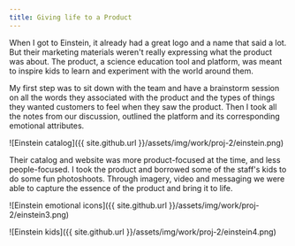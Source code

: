 ```yaml
---
title: Giving life to a Product
---
```


When I got to Einstein, it already had a great logo and a name that said a lot.  But their marketing materials weren't really expressing what the product was about. The product, a science education tool and platform, was meant to inspire kids to learn and experiment with the world around them.  

My first step was to sit down with the team and have a brainstorm session on all the words they associated with the product and the types of things they wanted customers to feel when they saw the product.  Then I took all the notes from our discussion, outlined the platform and its corresponding emotional attributes.  

![Einstein catalog]({{ site.github.url }}/assets/img/work/proj-2/einstein.png)

Their catalog and website was more product-focused at the time, and less people-focused. I took the product and borrowed some of the staff's kids to do some fun photoshoots.  Through imagery, video and messaging we were able to capture the essence of the product and bring it to life.

![Einstein emotional icons]({{ site.github.url }}/assets/img/work/proj-2/einstein3.png)

![Einstein kids]({{ site.github.url }}/assets/img/work/proj-2/einstein4.png)
